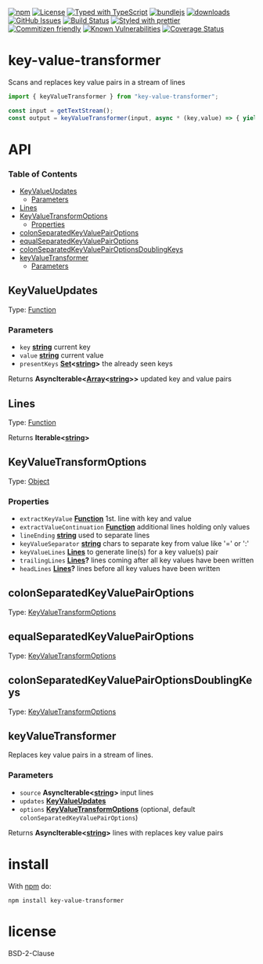 [![npm](https://img.shields.io/npm/v/key-value-transformer.svg)](https://www.npmjs.com/package/key-value-transformer)
[![License](https://img.shields.io/badge/License-BSD%203--Clause-blue.svg)](https://opensource.org/licenses/BSD-3-Clause)
[![Typed with TypeScript](https://flat.badgen.net/badge/icon/Typed?icon=typescript\&label\&labelColor=blue\&color=555555)](https://typescriptlang.org)
[![bundlejs](https://deno.bundlejs.com/?q=key-value-transformer\&badge=detailed)](https://bundlejs.com/?q=key-value-transformer)
[![downloads](http://img.shields.io/npm/dm/key-value-transformer.svg?style=flat-square)](https://npmjs.org/package/key-value-transformer)
[![GitHub Issues](https://img.shields.io/github/issues/arlac77/key-value-transformer.svg?style=flat-square)](https://github.com/arlac77/key-value-transformer/issues)
[![Build Status](https://img.shields.io/endpoint.svg?url=https%3A%2F%2Factions-badge.atrox.dev%2Farlac77%2Fkey-value-transformer%2Fbadge\&style=flat)](https://actions-badge.atrox.dev/arlac77/key-value-transformer/goto)
[![Styled with prettier](https://img.shields.io/badge/styled_with-prettier-ff69b4.svg)](https://github.com/prettier/prettier)
[![Commitizen friendly](https://img.shields.io/badge/commitizen-friendly-brightgreen.svg)](http://commitizen.github.io/cz-cli/)
[![Known Vulnerabilities](https://snyk.io/test/github/arlac77/key-value-transformer/badge.svg)](https://snyk.io/test/github/arlac77/key-value-transformer)
[![Coverage Status](https://coveralls.io/repos/arlac77/key-value-transformer/badge.svg)](https://coveralls.io/github/arlac77/key-value-transformer)

# key-value-transformer

Scans and replaces key value pairs in a stream of lines

```js
import { keyValueTransformer } from "key-value-transformer";

const input = getTextStream();
const output = keyValueTransformer(input, async * (key,value) => { yield [key, "newValue" ];})

```

# API

<!-- Generated by documentation.js. Update this documentation by updating the source code. -->

### Table of Contents

*   [KeyValueUpdates](#keyvalueupdates)
    *   [Parameters](#parameters)
*   [Lines](#lines)
*   [KeyValueTransformOptions](#keyvaluetransformoptions)
    *   [Properties](#properties)
*   [colonSeparatedKeyValuePairOptions](#colonseparatedkeyvaluepairoptions)
*   [equalSeparatedKeyValuePairOptions](#equalseparatedkeyvaluepairoptions)
*   [colonSeparatedKeyValuePairOptionsDoublingKeys](#colonseparatedkeyvaluepairoptionsdoublingkeys)
*   [keyValueTransformer](#keyvaluetransformer)
    *   [Parameters](#parameters-1)

## KeyValueUpdates

Type: [Function](https://developer.mozilla.org/docs/Web/JavaScript/Reference/Statements/function)

### Parameters

*   `key` **[string](https://developer.mozilla.org/docs/Web/JavaScript/Reference/Global_Objects/String)** current key
*   `value` **[string](https://developer.mozilla.org/docs/Web/JavaScript/Reference/Global_Objects/String)** current value
*   `presentKeys` **[Set](https://developer.mozilla.org/docs/Web/JavaScript/Reference/Global_Objects/Set)<[string](https://developer.mozilla.org/docs/Web/JavaScript/Reference/Global_Objects/String)>** the already seen keys

Returns **AsyncIterable<[Array](https://developer.mozilla.org/docs/Web/JavaScript/Reference/Global_Objects/Array)<[string](https://developer.mozilla.org/docs/Web/JavaScript/Reference/Global_Objects/String)>>** updated key and value pairs

## Lines

Type: [Function](https://developer.mozilla.org/docs/Web/JavaScript/Reference/Statements/function)

Returns **Iterable<[string](https://developer.mozilla.org/docs/Web/JavaScript/Reference/Global_Objects/String)>**&#x20;

## KeyValueTransformOptions

Type: [Object](https://developer.mozilla.org/docs/Web/JavaScript/Reference/Global_Objects/Object)

### Properties

*   `extractKeyValue` **[Function](https://developer.mozilla.org/docs/Web/JavaScript/Reference/Statements/function)** 1st. line with key and value
*   `extractValueContinuation` **[Function](https://developer.mozilla.org/docs/Web/JavaScript/Reference/Statements/function)** additional lines holding only values
*   `lineEnding` **[string](https://developer.mozilla.org/docs/Web/JavaScript/Reference/Global_Objects/String)** used to separate lines
*   `keyValueSeparator` **[string](https://developer.mozilla.org/docs/Web/JavaScript/Reference/Global_Objects/String)** chars to separate key from value like '=' or ':'
*   `keyValueLines` **[Lines](#lines)** to generate line(s) for a key value(s) pair
*   `trailingLines` **[Lines](#lines)?** lines coming after all key values have been written
*   `headLines` **[Lines](#lines)?** lines before all key values have been written

## colonSeparatedKeyValuePairOptions

Type: [KeyValueTransformOptions](#keyvaluetransformoptions)

## equalSeparatedKeyValuePairOptions

Type: [KeyValueTransformOptions](#keyvaluetransformoptions)

## colonSeparatedKeyValuePairOptionsDoublingKeys

Type: [KeyValueTransformOptions](#keyvaluetransformoptions)

## keyValueTransformer

Replaces key value pairs in a stream of lines.

### Parameters

*   `source` **AsyncIterable<[string](https://developer.mozilla.org/docs/Web/JavaScript/Reference/Global_Objects/String)>** input lines
*   `updates` **[KeyValueUpdates](#keyvalueupdates)**&#x20;
*   `options` **[KeyValueTransformOptions](#keyvaluetransformoptions)**  (optional, default `colonSeparatedKeyValuePairOptions`)

Returns **AsyncIterable<[string](https://developer.mozilla.org/docs/Web/JavaScript/Reference/Global_Objects/String)>** lines with replaces key value pairs

# install

With [npm](http://npmjs.org) do:

```shell
npm install key-value-transformer
```

# license

BSD-2-Clause
